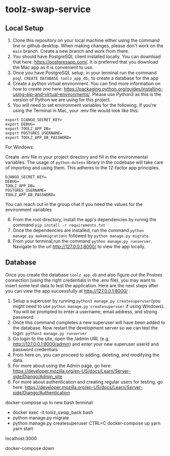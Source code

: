 # toolz-swap-service
## Local Setup
1. Clone this repository on your local machine either using the command line or github desktop. When making changes, please don't work on the `main` branch. Create a new branch and work from there. 
2. You should have PostgreSQL client installed locally. You can download that here: https://postgresapp.com/. It is preferred that you download the Mac app as it is convenient to use. 
3. Once you have PostgreSQL setup, in your terminal run the command `psql CREATE DATABASE toolz_app_db;` to create a database for the app
4. Create a python virtual environment. You can find more information on how to create one here: https://packaging.python.org/guides/installing-using-pip-and-virtual-environments/. Please use Python3 as this is the version of Python we are using for this project. 
5. You will need to set environment variables for the following. If you're using the Terminal in Mac, your .env file would look like this: <br>
```
export DJANGO_SECRET_KEY=
export DEBUG=
export TOOLZ_APP_DB=
export POSTGRES_USERNAME=
export TOOLZ_APP_DB_PASSWORD=
```
For Windows: <br>

Create .env file in your project directory and fill in the environmental variables. The usage of `python-dotenv` library in the codebase will take care of importing and using them. This adheres to the 12-factor app principles.
```
DJANGO_SECRET_KEY=
DEBUG=
TOOLZ_APP_DB=
POSTGRES_USERNAME=
TOOLZ_APP_DB_PASSWORD=
```
You can reach out in the group chat if you need the values for the environment variables

6. From the root directory, install the app's dependencies by runnig the command `pip install -r requirements.txt`
7. Once the dependencies are installed, run the command `python manage.py makemigrations` followed by `python manage.py migrate`. 
8. From your terminal,run the command `python manage.py runserver`. <br>
Navigate to the url http://127.0.0.1:8000/ to view the app locally. 

## Database
Once you create the database `toolz_app_db` and also figure out the Postres connection (using the right credentials in the .env file), you may want to insert some test data to test the application. Here are the next steps after you can view the app successfully at http://127.0.0.1:8000/ :
1. Setup a superuser by running `python3 manage.py createsuperuser`(you might need to use `python manage.py createsuperuser` if using Windows). You will be prompted to enter a username, email address, and strong password.
2. Once this command completes a new superuser will have been added to the database. Now restart the development server so we can test the login: `python3 manage.py runserver`
3. Go login to the site, open the /admin URL (e.g. http://127.0.0.1:8000/admin) and enter your new superuser userid and password credentials
4. From here on, you can proceed to adding, deleting, and modifying the data. 
5. For more about using the Admin page, go here: https://developer.mozilla.org/en-US/docs/Learn/Server-side/Django/Admin_site 
6. For more about authentication and creating regular users for testing, go here: https://developer.mozilla.org/en-US/docs/Learn/Server-side/Django/Authentication 


docker-compose up
In new bash terminal:
- docker exec -it toolz_swap_back bash
- python manage.py migrate
- python manage.py createsuperuser
CTRL+C
docker-compose up
yarn
yarn start

localhost:3000 

docker-compose down
